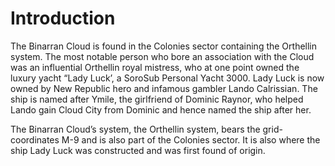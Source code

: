 # Introduction

The Binarran Cloud is found in the Colonies sector containing the Orthellin system.
The most notable person who bore an association with the Cloud was an influential Orthellin royal mistress, who at one point owned the luxury yacht “Lady Luck’, a SoroSub Personal Yacht 3000.
Lady Luck is now owned by New Republic hero and infamous gambler Lando Calrissian.
The ship is named after Ymile, the girlfriend of Dominic Raynor, who helped Lando gain Cloud City from Dominic and hence named the ship after her.

The Binarran Cloud’s system, the Orthellin system, bears the grid-coordinates M-9 and is also part of the Colonies sector.
It is also where the ship Lady Luck was constructed and was first found of origin.
